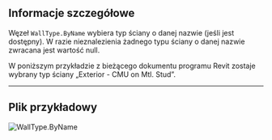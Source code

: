 ## Informacje szczegółowe
Węzeł `WallType.ByName` wybiera typ ściany o danej nazwie (jeśli jest dostępny). W razie nieznalezienia żadnego typu ściany o danej nazwie zwracana jest wartość null.

W poniższym przykładzie z bieżącego dokumentu programu Revit zostaje wybrany typ ściany „Exterior - CMU on Mtl. Stud”.
___
## Plik przykładowy

![WallType.ByName](./Revit.Elements.WallType.ByName_img.jpg)
